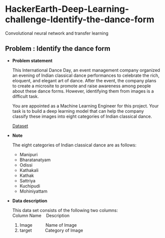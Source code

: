 # HackerEarth-Deep-Learning-challenge-Identify-the-dance-form
Convolutional neural network and transfer learning

## Problem : Identify the dance form

- **Problem statement**
    
    This International Dance Day, an event management company organized an evening of Indian classical dance performances to celebrate the rich, eloquent, and elegant art of dance. After the event, the company plans to create a microsite to promote and raise awareness among people about these dance forms. However, identifying them from images is a difficult task.</br>
    
    You are appointed as a Machine Learning Engineer for this project. Your task is to build a deep learning model that can help the company classify these images into eight categories of Indian classical dance.</br>
    
    [Dataset](https://www.kaggle.com/souravkgoyal/identify-the-dance-form)  </br>
    
    
- **Note**

    The eight categories of Indian classical dance are as follows:
    - Manipuri
    - Bharatanatyam
    - Odissi
    - Kathakali
    - Kathak
    - Sattriya
    - Kuchipudi
    - Mohiniyattam
    
- **Data description**
    
     This data set consists of the following two columns:</br>
     Column Name &nbsp;&nbsp;      Description</br>
     1. Image       &nbsp; &nbsp; &nbsp; &nbsp; &nbsp;    Name of Image</br>
     2. target      &nbsp; &nbsp; &nbsp; &nbsp; &nbsp;    Category of Image
